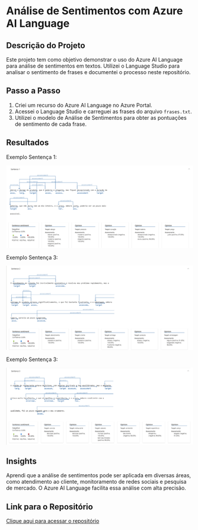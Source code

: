 # Análise de Sentimentos com Azure AI Language

## Descrição do Projeto
Este projeto tem como objetivo demonstrar o uso do Azure AI Language para análise de sentimentos em textos. Utilizei o Language Studio para analisar o sentimento de frases e documentei o processo neste repositório.

## Passo a Passo
1. Criei um recurso do Azure AI Language no Azure Portal.
2. Acessei o Language Studio e carreguei as frases do arquivo `frases.txt`.
3. Utilizei o modelo de Análise de Sentimentos para obter as pontuações de sentimento de cada frase.

## Resultados
Exemplo Sentença 1:

![Sentença-1](imgs/Sentence-1.png)

Exemplo Sentença 3:

![Sentença-2](imgs/Sentence-2.png)

Exemplo Sentença 3:

![Sentença-3](imgs/Sentence-3.png)

## Insights
Aprendi que a análise de sentimentos pode ser aplicada em diversas áreas, como atendimento ao cliente, monitoramento de redes sociais e pesquisa de mercado. O Azure AI Language facilita essa análise com alta precisão.

## Link para o Repositório
[Clique aqui para acessar o repositório](https://github.com/seu-usuario/analise-sentimentos-azure-ai)

